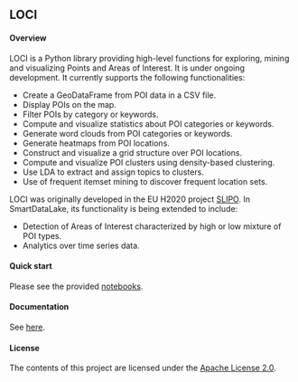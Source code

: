 ## LOCI

#### Overview

LOCI is a Python library providing high-level functions for exploring, mining and visualizing Points and Areas of Interest. It is under ongoing development. It currently supports the following functionalities:

- Create a GeoDataFrame from POI data in a CSV file.
- Display POIs on the map.
- Filter POIs by category or keywords.
- Compute and visualize statistics about POI categories or keywords.
- Generate word clouds from POI categories or keywords.
- Generate heatmaps from POI locations.
- Construct and visualize a grid structure over POI locations.
- Compute and visualize POI clusters using density-based clustering.
- Use LDA to extract and assign topics to clusters.
- Use of frequent itemset mining to discover frequent location sets.

LOCI was originally developed in the EU H2020 project [SLIPO](http://slipo.eu/). In SmartDataLake, its functionality is being extended to include:

- Detection of Areas of Interest characterized by high or low mixture of POI types.
- Analytics over time series data.

#### Quick start

Please see the provided [notebooks](https://github.com/SLIPO-EU/loci/tree/master/notebooks).

#### Documentation

See [here](https://slipo-eu.github.io/loci/).

#### License

The contents of this project are licensed under the [Apache License 2.0](https://github.com/SLIPO-EU/loci/blob/master/LICENSE).
